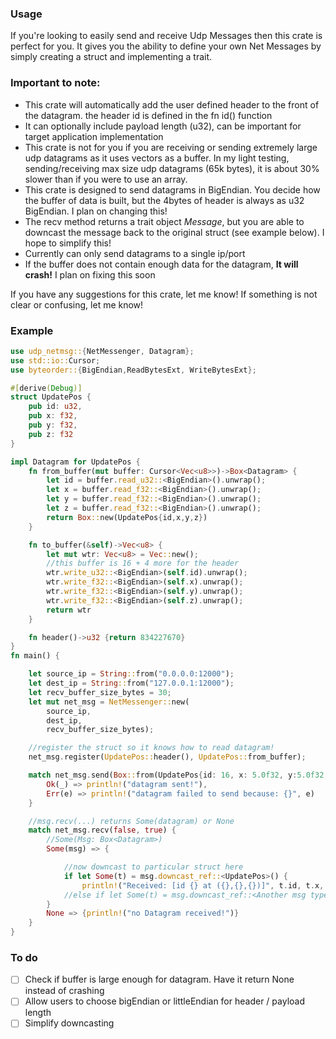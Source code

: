 ### Usage
If you're looking to easily send and receive Udp Messages then this crate is perfect for you. 
It gives you the ability to define your own Net Messages by simply creating a struct
and implementing a trait.

### Important to note:
- This crate will automatically add the user defined header to the front of the datagram. the header id is 
defined in the fn id() function
- It can optionally include payload length (u32), can be important for target application implementation
- This crate is not for you if you are receiving or sending extremely large udp datagrams
as it uses vectors as a buffer. In my light testing, sending/receiving max size udp datagrams
(65k bytes), it is about 30% slower than if you were to use an array.
- This crate is designed to send datagrams in BigEndian. You decide how the buffer of data is built,
but the 4bytes of header is always as u32 BigEndian. I plan on changing this!
- The recv method returns a trait object *Message*, but you are able to downcast the message 
back to the original struct (see example below). I hope to simplify this!
- Currently can only send datagrams to a single ip/port
- If the buffer does not contain enough data for the datagram, **It will crash!** I plan on fixing this soon


If you have any suggestions for this crate, let me know! If something is not clear or confusing, let me know!

### Example
```rust
use udp_netmsg::{NetMessenger, Datagram};
use std::io::Cursor;
use byteorder::{BigEndian,ReadBytesExt, WriteBytesExt};

#[derive(Debug)]
struct UpdatePos {
    pub id: u32,
    pub x: f32,
    pub y: f32,
    pub z: f32
}

impl Datagram for UpdatePos {
    fn from_buffer(mut buffer: Cursor<Vec<u8>>)->Box<Datagram> {
        let id = buffer.read_u32::<BigEndian>().unwrap();
        let x = buffer.read_f32::<BigEndian>().unwrap();
        let y = buffer.read_f32::<BigEndian>().unwrap();
        let z = buffer.read_f32::<BigEndian>().unwrap();
        return Box::new(UpdatePos{id,x,y,z})
    }

    fn to_buffer(&self)->Vec<u8> {
        let mut wtr: Vec<u8> = Vec::new();
        //this buffer is 16 + 4 more for the header
        wtr.write_u32::<BigEndian>(self.id).unwrap();
        wtr.write_f32::<BigEndian>(self.x).unwrap();
        wtr.write_f32::<BigEndian>(self.y).unwrap();
        wtr.write_f32::<BigEndian>(self.z).unwrap();
        return wtr
    }

    fn header()->u32 {return 834227670}
}
fn main() {

    let source_ip = String::from("0.0.0.0:12000");
    let dest_ip = String::from("127.0.0.1:12000");
    let recv_buffer_size_bytes = 30;
    let mut net_msg = NetMessenger::new(
        source_ip,
        dest_ip,
        recv_buffer_size_bytes);

    //register the struct so it knows how to read datagram!
    net_msg.register(UpdatePos::header(), UpdatePos::from_buffer);

    match net_msg.send(Box::from(UpdatePos{id: 16, x: 5.0f32, y:5.0f32, z:5.0f32}), true) {
        Ok(_) => println!("datagram sent!"),
        Err(e) => println!("datagram failed to send because: {}", e)
    }

    //msg.recv(...) returns Some(datagram) or None
    match net_msg.recv(false, true) {
        //Some(Msg: Box<Datagram>)
        Some(msg) => {

            //now downcast to particular struct here
            if let Some(t) = msg.downcast_ref::<UpdatePos>() {
                println!("Received: [id {} at ({},{},{})]", t.id, t.x, t.y, t.z);}
            //else if let Some(t) = msg.downcast_ref::<Another msg type>() {}
        }
        None => {println!("no Datagram received!")}
    }
}
```

### To do 
- [ ] Check if buffer is large enough for datagram. Have it return None instead of crashing
- [ ] Allow users to choose bigEndian or littleEndian for header / payload length
- [ ] Simplify downcasting